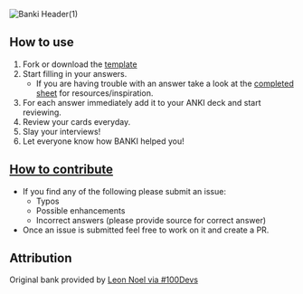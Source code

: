 ![Banki Header(1)](https://user-images.githubusercontent.com/100104319/169104708-b2001ad5-18ce-4f19-aa92-9246cf5b219a.jpg)
## How to use
1. Fork or download the [template](https://github.com/curtisbarnard/BANKI/blob/main/BANKI-template.md)
2. Start filling in your answers.
   - If you are having trouble with an answer take a look at the [completed sheet](https://github.com/curtisbarnard/BANKI/blob/main/BANKI-answers.md) for resources/inspiration.
3. For each answer immediately add it to your ANKI deck and start reviewing.
4. Review your cards everyday.
5. Slay your interviews!
6. Let everyone know how BANKI helped you!

## [How to contribute](https://github.com/curtisbarnard/BANKI/blob/main/CONTRIBUTING.md)
- If you find any of the following please submit an issue:
  - Typos
  - Possible enhancements
  - Incorrect answers (please provide source for correct answer)
- Once an issue is submitted feel free to work on it and create a PR.

## Attribution 
Original bank provided by [Leon Noel via #100Devs](https://leonnoel.com/100devs/)
